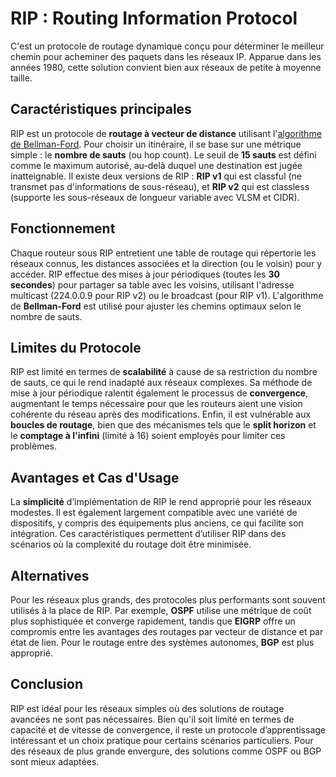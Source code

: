 # RIP : Routing Information Protocol
C'est un protocole de routage dynamique conçu pour déterminer le meilleur chemin pour acheminer des paquets dans les réseaux IP. Apparue dans les années 1980, cette solution convient bien aux réseaux de petite à moyenne taille.

## Caractéristiques principales
RIP est un protocole de **routage à vecteur de distance** utilisant l'[algorithme de Bellman-Ford](https://fr.wikipedia.org/wiki/Algorithme_de_Bellman-Ford). Pour choisir un itinéraire, il se base sur une métrique simple : le **nombre de sauts** (ou hop count). Le seuil de **15 sauts** est défini comme le maximum autorisé, au-delà duquel une destination est jugée inatteignable. Il existe deux versions de RIP : **RIP v1** qui est classful (ne transmet pas d'informations de sous-réseau), et **RIP v2** qui est classless (supporte les sous-réseaux de longueur variable avec VLSM et CIDR).

## Fonctionnement
Chaque routeur sous RIP entretient une table de routage qui répertorie les réseaux connus, les distances associées et la direction (ou le voisin) pour y accéder. RIP effectue des mises à jour périodiques (toutes les **30 secondes**) pour partager sa table avec les voisins, utilisant l'adresse multicast (224.0.0.9 pour RIP v2) ou le broadcast (pour RIP v1). L'algorithme de **Bellman-Ford** est utilisé pour ajuster les chemins optimaux selon le nombre de sauts.

## Limites du Protocole
RIP est limité en termes de **scalabilité** à cause de sa restriction du nombre de sauts, ce qui le rend inadapté aux réseaux complexes. Sa méthode de mise à jour périodique ralentit également le processus de **convergence**, augmentant le temps nécessaire pour que les routeurs aient une vision cohérente du réseau après des modifications. Enfin, il est vulnérable aux **boucles de routage**, bien que des mécanismes tels que le **split horizon** et le **comptage à l'infini** (limité à 16) soient employés pour limiter ces problèmes.

## Avantages et Cas d'Usage
La **simplicité** d’implémentation de RIP le rend approprié pour les réseaux modestes. Il est également largement compatible avec une variété de dispositifs, y compris des équipements plus anciens, ce qui facilite son intégration. Ces caractéristiques permettent d’utiliser RIP dans des scénarios où la complexité du routage doit être minimisée.

## Alternatives
Pour les réseaux plus grands, des protocoles plus performants sont souvent utilisés à la place de RIP. Par exemple, **OSPF** utilise une métrique de coût plus sophistiquée et converge rapidement, tandis que **EIGRP** offre un compromis entre les avantages des routages par vecteur de distance et par état de lien. Pour le routage entre des systèmes autonomes, **BGP** est plus approprié.

## **Conclusion**
RIP est idéal pour les réseaux simples où des solutions de routage avancées ne sont pas nécessaires. Bien qu'il soit limité en termes de capacité et de vitesse de convergence, il reste un protocole d’apprentissage intéressant et un choix pratique pour certains scénarios particuliers. Pour des réseaux de plus grande envergure, des solutions comme OSPF ou BGP sont mieux adaptées.